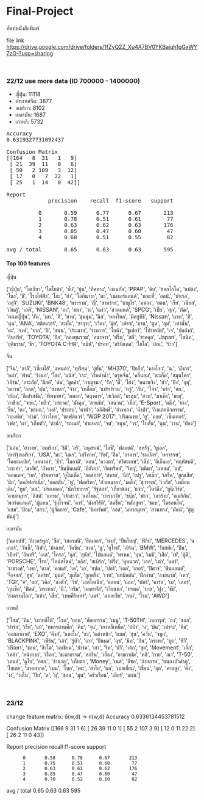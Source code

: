 # Final-Project
ศัพท์หนังสือพิมพ์

file link
https://drive.google.com/drive/folders/1fZyQ2Z_Xu4A7BV0YKBaiqh1gGxWY7zO-?usp=sharing

<br>
<h3> 22/12 use more data (ID 700000 - 1400000) </h3>
  <ul>
    <li>ญี่ปุ่น: 11118
    <li>ประเทศจีน: 3877
    <li>อเมริกา: 8102
    <li>เยอรมัน: 1687
    <li>เกาหลี: 5732
  </ul>

<pre>
Accuracy
0.6319327731092437

Confusion Matrix
[[164   8  31   1   9]
 [ 21  39  11   0   6]
 [ 50   2 109   3  12]
 [ 17   0   7  22   1]
 [ 25   1  14   0  42]]

Report
             precision    recall  f1-score   support

          0       0.59      0.77      0.67       213
          1       0.78      0.51      0.61        77
          2       0.63      0.62      0.63       176
          3       0.85      0.47      0.60        47
          4       0.60      0.51      0.55        82

avg / total       0.65      0.63      0.63       595
</pre>

<h4> Top 100 features </h4>
ญี่ปุ่น
<p>
  ['ญี่ปุ่น', 'โตเกียว', 'โตโยต้า', 'ซัป', 'ยุ่น', 'ทิศทาง', 'เซเนกัล', 'PPAP', 'ดิบ', 'ฮอกไกโด', 'แปลง', 'โนะ', 'ชิ', 'โรงไฟฟ้า', 'โกะ', 'ฮ่า', 'โอกินาวา', 'ตะ', 'เนเธอร์แลนด์', 'ขณะที่', 'อลป.', 'บำเรอ', 'อสุจิ', 'SUZUKI', 'BNK48', 'พระราม', 'ญี่', 'สาหร่าย', 'ซามูไร', 'หม่อง', 'ฮอน', 'เร็ย', 'เนียส', 'เงินกู้', 'เอพี', 'NISSAN', 'กะ', 'ชนา', 'วะ', 'แผ่ว', 'สวดมนต์', 'SPCG', 'เป็ก', 'ศุภ', 'ภัฒ', 'ทะเลญี่ปุ่น', 'ธัน', 'มท.', 'สึ', 'หาด', 'ชุมนุม', 'นิส', 'หลงใหล', 'มิตซูบิชิ', 'Nissan', 'แขก', 'บิ', 'นุ่น', 'ANA', 'สติกเกอร์', 'สะบั้น', 'ซากุระ', 'เวียง', 'มุ้ย', 'เฟรซ', 'บาน', 'ตูน', 'ลุม', 'เท่านั้น', 'ดะ', 'รงค์', 'จวก', 'กิ', 'สนช.', 'ประมาท', 'ราชการ', 'โกดัง', 'ซูเปอร์', 'ไปรษณีย์', 'เจ', 'บัลลังก์', 'อินทรีย์', 'TOYOTA', 'ปิก', 'กองทุนรวม', 'อนาจาร', 'ปริ๊น', 'สกี', 'ขาดดุล', 'Japan', 'โซนิค', 'ยุติธรรม', 'ธีร', 'TOYOTA C-HR', 'ทมิฬ', 'ปรอท', 'ตรินิแดด', 'ไฮโล', 'ปณ.', 'ร้าว']
</p>
จีน
<p>
  ['จีน', 'อาลี', 'เซี่ยงไฮ้', 'แพนด้า', 'ทุเรียน', 'อู่ฮั่น', 'MH370', 'ปักกิ่ง', 'หางโจว', 'ฉ.', 'มังกร', 'หม่า', 'ฟ่าน', 'รังนก', 'โขง', 'มนัส', 'เระ', 'เรือดำน้ำ', 'ตรุษจีน', 'คลื่นลม', 'สะเก็ด', 'สมุนไพร', 'เอิร์น', 'กระอัก', 'มิลค์', 'ล่ม', 'มูลค่า', 'กาญจนา', 'รัล', 'ตี๋', 'โย่ง', 'หนานจิง', 'บัว', 'ปิง', 'อุตุ', 'หยวน', 'ลอต', 'ฝน', 'สงขลา', 'จ่าง', 'เหลื่อม', 'แปรปรวน', 'หวู่', 'ลัน', 'โจว', 'หร่า', 'ศก.', 'สนิม', 'ดีเปรสชัน', 'พิพากษา', 'หมอก', 'ศฤงคาร', 'สเวิลด์', 'มรสุม', 'ฮวบ', 'มาเก๊า', 'พายุ', 'อาชีวะ', 'จยย.', 'พลิ้ว', 'กระจก', 'มังคุด', 'สายลับ', 'เสฉวน', 'เบื่อ', 'E-Sport', 'ตลิ่ง', 'ยาง', 'ชิ้น', 'ตง', 'ขสมก.', 'เมล์', 'ประสบ', 'ค่าตัว', 'อภิสิทธิ์', 'อ่างทอง', 'น้ำป่า', 'ถึงแก่อนิจกรรม', 'กองทัพ', 'ท่วม', 'อ่าวไทย', 'ซอฟต์แวร์', 'WGP 2017', 'ปริมณฑล', 'ยู', 'คอย', 'เซ็นเตอร์', 'เฟส', 'ผา', 'เก็บตัว', 'ดำน้ำ', 'รถเมล์', 'ชำแหละ', 'จม', 'ขนุน', 'วร', 'โบตั๋น', 'ฉุน', 'เรน', 'ป๋อง']
</p>
อเมริกา
<p>
  ['แอ๋ม', 'ฮาวาย', 'อเมริกา', 'ชิลี', 'อริ', 'อนุสรณ์', 'ไอซี', 'ฟลอยด์', 'สหรัฐ', 'ยูเอส', 'สหรัฐอเมริกา', 'USA', 'มะ', 'เณร', 'เสรีภาพ', 'ทิฟ', 'ลีน', 'อาคาร', 'ธนบัตร', 'ทศวรรษ', 'โคลอมเบีย', 'แคนาดา', 'ซัว', 'ไมอามี', 'ดอน', 'ดวงตา', 'ศรีสะเกษ', 'เล็ป', 'ดีเอ็นเอ', 'พฤหัสบดี', 'กระทำ', 'มาลัย', 'อังคาร', 'ซินซินเนติ', 'ตีลังกา', 'ยึดทรัพย์', 'วิทยุ', 'มหึมา', 'แหลม', 'แช่', 'คอลเลจ', 'บก', 'สุริยคราส', 'ยูไนเต็ด', 'ออสการ์', 'สหาย', 'นีย์', 'เปรู', 'สเต๊ก', 'เกร็ด', 'สูญเสีย', 'มิก', 'แคลิฟอร์เนีย', 'บอสตัน', 'พู', 'ฟลอริดา', 'กัวเตมาลา', 'มเอ็ง', 'สุวรรณ', 'เวกัส', 'เหมือนเดิม', 'ทูบ', 'มส.', 'ปรองดอง', 'นักวิชาการ', 'รัฐสภา', 'เกี่ยวข้อง', 'แจ๋ว', 'โบว์ลิ่ง', 'ยูนิเวิร์ส', 'คาบสมุทร', 'ลิสต์', 'แกรม', 'เจ้าสาว', 'แค่ไหน', 'ปารากวัย', 'ซบุ๊ก', 'ฟาว', 'เลวร้าย', 'อเมริกัน', 'พอร์ตแลนด์', 'ผู้แทน', 'รุ่งโรจน์', 'คาร์', 'มังสวิรัติ', 'สดชื่น', 'หลักสูตร', 'ขอบ', 'โตรอนโต', 'แชม', 'ป้อม', 'สสว.', 'ผู้จัดการ', 'Cafe', 'ชิงทรัพย์', 'ลอส', 'มหาสมุทร', 'สวนทาง', 'มันน์', 'สูญพันธุ์']
</p>
เยอรมัน
<p>
  ['คลอปป์', 'ลิเวอร์พูล', 'ซิล', 'เยอรมนี', 'ฮิตเลอร์', 'หงส์', 'ปืนใหญ่', 'ฟิลิป', 'MERCEDES', 'นเกอร์', 'วันนี้', 'กีฬา', 'ม้าลาย', 'วัคซีน', 'ชาน', 'นู', 'ยุโรป', 'เยิร์น', 'BMW', 'รัชสมัย', 'ปืน', 'เบียร์', 'อินทรี', 'เดส', 'โครส', 'อุส', 'สุนัข', 'โปแลนด์', 'พรหม', 'บุน', 'เมธี', 'เสือ', 'เช่', 'ผู้ดี', 'PORSCHE', 'โรล', 'ไอน์สไตน์', 'อลิส', 'สเบิร์ก', 'ฝรั่ง', 'หูหนวก', 'เอล', 'เต่า', 'แคร์', 'ราชวงศ์', 'เทล', 'ดาล', 'คานส์', 'เด', 'เก', 'ชปล.', 'ปอร์', 'เลต์', 'เกอร์', 'ปิศาจ', 'ฟินแลนด์', 'จิ้งจอก', 'ฮูธ', 'ดอร์ท', 'มุนด์', 'ภูเก็ต', 'ลูกครึ่ง', 'เวท', 'แฮมิลตัน', 'ฝึกงาน', 'ลงสนาม', 'เหว', 'TGI', 'v', 'บล', 'เคิล', 'ลงตัว', 'วิช', 'เอสโตเนีย', 'อลอน', 'แลก', 'ฟอร์', 'คาร์ล', 'เบ', 'เลอร์', 'กุนซือ', 'ฟิลด์', 'กระชาก', 'บี.', 'กริม', 'ถอดรหัส', 'เวียนนา', 'ทรหด', 'บาส', 'ฝูง', 'ชัป', 'สงครามโลก', 'แปง', 'เขี่ย', 'เทพศิรินทร์', 'แมร์', 'มาเลเซีย', 'ลาห์', 'โรม', 'AWD']
</p>
เกาหลี
<p>
  ['โสม', 'กิม', 'เกาหลีใต้', 'โซล', 'ยอน', 'ศัลยกรรม', 'เมนู', 'T-50TH', 'เบลารุส', 'กง', 'ซอก', 'ปาร์ก', 'เรีย', 'แย้', 'ทหารผ่านศึก', 'คิม', 'จุ่น', 'เกาหลีเหนือ', 'ปป้า', 'ห', 'มิน', 'เปราะ', 'ติช', 'ออกอากาศ', 'EXO', 'คิงส์', 'แตงโม', 'ซง', 'แต่งหน้า', 'แบม', 'ชุน', 'ควัน', 'จมูก', 'BLACKPINK', 'เฟิร์น', 'เล้า', 'รู้ตัว', 'เกา', 'ปันผล', 'อุซ', 'นึก', 'กึน', 'กระทะ', 'ผูก', 'ทีวี', 'ปรึกษา', 'ชอน', 'สิงโต', 'เอเชียน', 'ปาร์ค', 'เชา', 'ริท', 'ปวี', 'เค้ก', 'ซุง', 'Movement', 'เอ็ก', 'เหล้า', 'หน้ากาก', 'เรื่อย', 'ชะตากรรม', 'สกรีน', 'เฮือง', 'อาชกาบัต', 'หลี', 'กาย', 'ณา', 'T-50', 'เตนล์', 'ดูไบ', 'อชก.', 'ชำนาญ', 'เก็บตก', 'Money', 'เนส', 'ลีซอ', 'ถ่ายภาพ', 'หนองบัวลำภู', 'ใบเตย', 'มวยสากล', 'เมน', 'โบก', 'เตะ', 'ลำไย', 'แด', 'เบลเยี่ยม', 'เขื่อน', 'อุล', 'ศาลสูง', 'คัง', 'งา', 'วงใน', 'ปัท', 'ล', 'ยุ', 'ซอน', 'มุน', 'ครัวเรือน', 'เดียร์', 'แผ่น']
</p>
<br>
<h3> 23/12  </h3>
change feature matrix: δ(w,d) -> n(w,d)
Accuracy
0.6336134453781512

Confusion Matrix
[[166   9  31   1   6]
 [ 26  39  11   0   1]
 [ 55   2 107   3   9]
 [ 12   0  11  22   2]
 [ 26   2  11   0  43]]

Report
             precision    recall  f1-score   support

          0       0.58      0.78      0.67       213
          1       0.75      0.51      0.60        77
          2       0.63      0.61      0.62       176
          3       0.85      0.47      0.60        47
          4       0.70      0.52      0.60        82

avg / total       0.65      0.63      0.63       595
